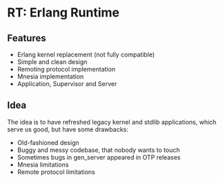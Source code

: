 RT: Erlang Runtime
==================

Features
--------

* Erlang kernel replacement (not fully compatible)
* Simple and clean design
* Remoting protocol implementation
* Mnesia implementation
* Application, Supervisor and Server

Idea
----

The idea is to have refreshed legacy kernel and stdlib applications,
which serve us good, but have some drawbacks:

* Old-fashioned design
* Buggy and messy codebase, that nobody wants to touch
* Sometimes bugs in gen_server appeared in OTP releases
* Mnesia limitations
* Remote protocol limitations

